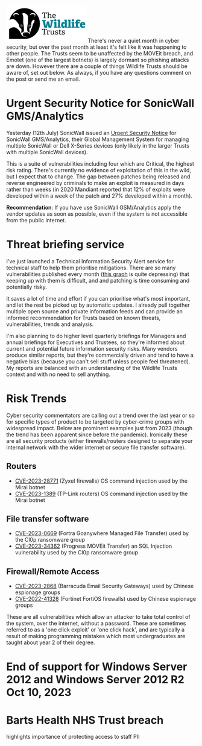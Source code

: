 <img src="/Levels/twt-logo.png" height="100">
There's never a quiet month in cyber security, but over the past month at least it's felt like it was happening to other people. The Trusts seem to be unaffected by the MOVEit breach, and Emotet (one of the largest botnets) is largely dormant so phishing attacks are down.  However there are a couple of things Wildlife Trusts should be aware of, set out below. As always, if you have any questions comment on the post or send me an email.

# Urgent Security Notice for SonicWall GMS/Analytics
Yesterday (12th July) SonicWall issued an [Urgent Security Notice](https://www.sonicwall.com/support/product-notification/urgent-security-notice-sonicwall-gms-analytics-impacted-by-suite-of-vulnerabilities/230710150218060/) for SonicWall GMS/Analytics, their Global Management System for managing multiple SonicWall or Dell X-Series devices (only likely in the larger Trusts with multiple SonicWall devices).

This is a suite of vulnerabilities including four which are Critical, the highest risk rating. There's currently no evidence of exploitation of this in the wild, but I expect that to change. The gap between patches being released and reverse engineered by criminals to make an exploit is measured in days rather than weeks (in 2020 Mandiant reported that 12% of exploits were developed within a week of the patch and 27% developed within a month).

**Recommendation**: If you have use SonicWall GSM/Analytics apply the vendor updates as soon as possible, even if the system is not accessible from the public internet.

# Threat briefing service
I've just launched a Technical Information Security Alert service for technical staff to help them prioritise mitigations.  There are so many vulnerabilities published every month ([this graph](https://www.first.org/epss/figures/cve_pub_year_to_date-1.png) is quite depressing) that keeping up with them is difficult, and and patching is time consuming and potentially risky.

It saves a lot of time and effort if you can prioritise what's most important, and let the rest be picked up by automatic updates.  I already pull together multiple open source and private information feeds and can provide an informed recommendation for Trusts based on known threats, vulnerabilities, trends and analysis.

I'm also planning to do higher level quarterly briefings for Managers and annual briefings for Executives and Trustees, so they're informed about current and potential future information security risks.  Many vendors produce similar reports, but they're commercially driven and tend to have a negative bias (because you can't sell stuff unless people feel threatened). My reports are balanced with an understanding of the Wildlife Trusts context and with no need to sell anything.

# Risk Trends
Cyber security commentators are calling out a trend over the last year or so for specific types of product to be targeted by cyber-crime groups with widespread impact.  Below are prominent examples just from 2023 (though the trend has been apparent since before the pandemic). Ironically these are all security products (either firewalls/routers designed to separate your internal network with the wider internet or secure file transfer software).

## Routers
- [CVE-2023-28771](https://nvd.nist.gov/vuln/detail/CVE-2023-28771) (Zyxel firewalls) OS command injection used by the Mirai botnet
- [CVE-2023-1389](https://nvd.nist.gov/vuln/detail/CVE-2023-1389) (TP-Link routers) OS command injection used by the Mirai botnet

## File transfer software
- [CVE-2023-0669](https://nvd.nist.gov/vuln/detail/CVE-2023-0669) (Fortra Goanywhere Managed File Transfer) used by the Cl0p ransomware group
- [CVE-2023-34362](https://nvd.nist.gov/vuln/detail/CVE-2023-34362) (Progress MOVEit Transfer) an SQL Injection vulnerability used by the Cl0p ransomware group

## Firewall/Remote Access
- [CVE-2023-2868](https://nvd.nist.gov/vuln/detail/CVE-2023-2868) (Barracuda Email Security Gateways) used by Chinese espionage groups
- [CVE-2022-41328](https://nvd.nist.gov/vuln/detail/CVE-2022-41328) (Fortinet FortiOS firewalls) used by Chinese espionage groups

These are all vulnerabilities which allow an attacker to take total control of the system, over the internet, without a password.  These are sometimes referred to as a 'one click exploit' or 'one click hack', and are typically a result of making programming mistakes which most undergraduates are taught about year 2 of their degree.

# End of support for Windows Server 2012 and Windows Server 2012 R2 Oct 10, 2023

# Barts Health NHS Trust breach
highlights importance of protecting access to staff PII

